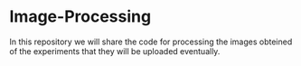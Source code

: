 # Image-Processing
In this repository we will share the code for processing the images obteined of the experiments that they will be uploaded eventually.
